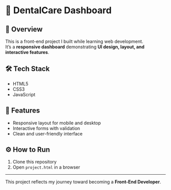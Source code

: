 # 🦷 DentalCare Dashboard

## 📌 Overview
This is a front-end project I built while learning web development.  
It’s a **responsive dashboard** demonstrating **UI design, layout, and interactive features**.  

## 🛠️ Tech Stack
- HTML5  
- CSS3  
- JavaScript  

## 🚀 Features
- Responsive layout for mobile and desktop  
- Interactive forms with validation  
- Clean and user-friendly interface  

## ⚙️ How to Run
1. Clone this repository  
2. Open `project.html` in a browser

---

This project reflects my journey toward becoming a **Front-End Developer**.
